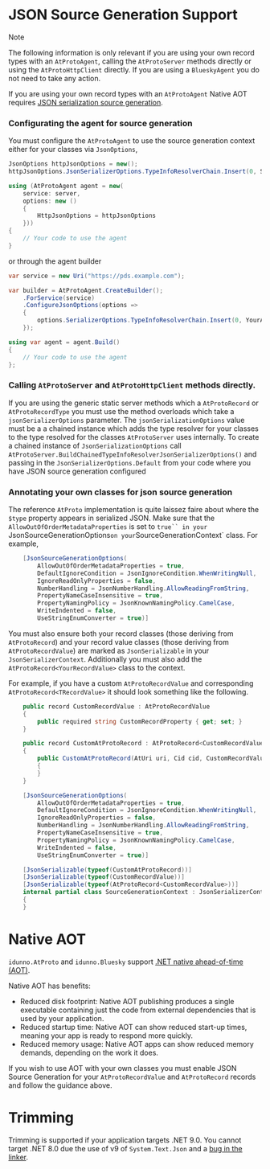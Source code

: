 # JSON Source Generation Support

> [!NOTE]
> The following information is only relevant if you are using your own record types with an `AtProtoAgent`, calling the `AtProtoServer` methods directly or
> using the `AtProtoHttpClient` directly.
> If you are using a `BlueskyAgent` you do not need to take any action.

If you are using your own record types with an `AtProtoAgent` Native AOT requires 
[JSON serialization source generation](https://learn.microsoft.com/en-us/dotnet/standard/serialization/system-text-json/source-generation).

### Configurating the agent for source generation

You must configure the `AtProtoAgent` to use the source generation context either for your classes via `JsonOptions`,

```c#
JsonOptions httpJsonOptions = new();
httpJsonOptions.JsonSerializerOptions.TypeInfoResolverChain.Insert(0, SourceGenerationContext.Default);

using (AtProtoAgent agent = new(
    service: server,
    options: new ()
    {
        HttpJsonOptions = httpJsonOptions
    }))
{
    // Your code to use the agent
}
```

or through the agent builder

```c#
var service = new Uri("https://pds.example.com");

var builder = AtProtoAgent.CreateBuilder();
    .ForService(service)
    .ConfigureJsonOptions(options =>
    {
        options.SerializerOptions.TypeInfoResolverChain.Insert(0, YourAppJsonSerializerContext.Default);
    });

using var agent = agent.Build()
{
    // Your code to use the agent
};

```

### Calling `AtProtoServer` and `AtProtoHttpClient` methods directly.

If you are using the generic static server methods which a `AtProtoRecord` or `AtProtoRecordType` you must use the method overloads which take a `jsonSerializerOptions` parameter.
The `jsonSerializationOptions` value must be a a chained instance which adds the type resolver for your classes to the type resolved for the classes `AtProtoServer` uses internally.
To create a chained instance of `JsonSerializationOptions` call `AtProtoServer.BuildChainedTypeInfoResolverJsonSerializerOptions()`
and passing in the `JsonSerializerOptions.Default` from your code where you have JSON source generation configured

### Annotating your own classes for json source generation

The reference `AtProto` implementation is quite laissez faire about where the `$type` property appears in serialized JSON. Make sure that the
`AllowOutOfOrderMetadataProperties` is set to `true`` in your `JsonSourceGenerationOptions` on your `SourceGenerationContext` class. For example,

```c#
    [JsonSourceGenerationOptions(
        AllowOutOfOrderMetadataProperties = true,
        DefaultIgnoreCondition = JsonIgnoreCondition.WhenWritingNull,
        IgnoreReadOnlyProperties = false,
        NumberHandling = JsonNumberHandling.AllowReadingFromString,
        PropertyNameCaseInsensitive = true,
        PropertyNamingPolicy = JsonKnownNamingPolicy.CamelCase,
        WriteIndented = false,
        UseStringEnumConverter = true)]
```

You must also ensure both your record classes (those deriving from `AtProtoRecord`) and your record value classes (those deriving from `AtProtoRecordValue`) are marked
as `JsonSerializable` in your `JsonSerializerContext`. Additionally you must also add the `AtProtoRecord<YourRecordValue>` class to the context.

For example, if you have a custom `AtProtoRecordValue` and corresponding `AtProtoRecord<TRecordValue>` it should look something like the following.

```c#
    public record CustomRecordValue : AtProtoRecordValue
    {
        public required string CustomRecordProperty { get; set; }
    }

    public record CustomAtProtoRecord : AtProtoRecord<CustomRecordValue>
    {
        public CustomAtProtoRecord(AtUri uri, Cid cid, CustomRecordValue value) : base(uri, cid, value)
        {
        }
    }

    [JsonSourceGenerationOptions(
        AllowOutOfOrderMetadataProperties = true,
        DefaultIgnoreCondition = JsonIgnoreCondition.WhenWritingNull,
        IgnoreReadOnlyProperties = false,
        NumberHandling = JsonNumberHandling.AllowReadingFromString,
        PropertyNameCaseInsensitive = true,
        PropertyNamingPolicy = JsonKnownNamingPolicy.CamelCase,
        WriteIndented = false,
        UseStringEnumConverter = true)]

    [JsonSerializable(typeof(CustomAtProtoRecord))]
    [JsonSerializable(typeof(CustomRecordValue))]
    [JsonSerializable(typeof(AtProtoRecord<CustomRecordValue>))]
    internal partial class SourceGenerationContext : JsonSerializerContext
    {
    }
```

# Native AOT

`idunno.AtProto` and `idunno.Bluesky` support [.NET native ahead-of-time (AOT)](https://learn.microsoft.com/en-us/dotnet/core/deploying/native-aot/).

Native AOT has benefits:

* Reduced disk footprint: Native AOT publishing produces a single executable containing just the code from external dependencies that is used by your application.
* Reduced startup time: Native AOT can show reduced start-up times, meaning your app is ready to respond more quickly.
* Reduced memory usage: Native AOT apps can show reduced memory demands, depending on the work it does.

If you wish to use AOT with your own classes you must enable JSON Source Generation for your `AtProtoRecordValue` and `AtProtoRecord` records and follow the guidance above.

# Trimming

Trimming is supported if your application targets .NET 9.0. You cannot target .NET 8.0 due the use of v9 of `System.Text.Json` and
a [bug in the linker](https://github.com/dotnet/runtime/issues/114307).
